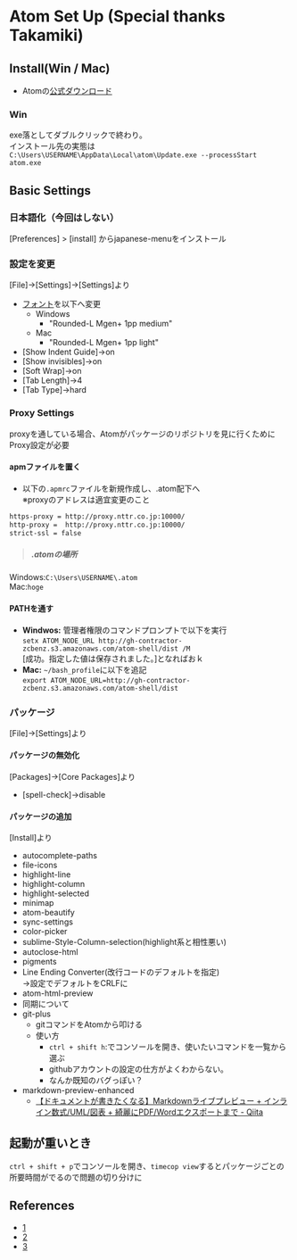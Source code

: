 # Atom Set Up (Special thanks Takamiki)
## Install(Win / Mac)
- Atomの[公式ダウンロード](https://atom.io/)

### Win
exe落としてダブルクリックで終わり。  
インストール先の実態は  
`C:\Users\USERNAME\AppData\Local\atom\Update.exe --processStart atom.exe`

## Basic Settings
### 日本語化（今回はしない）
[Preferences] > [install] からjapanese-menuをインストール

### 設定を変更
[File]->[Settings]->[Settings]より

- [フォント](http://jikasei.me/font/rounded-mgenplus/)を以下へ変更
	- Windows
		- "Rounded-L Mgen+ 1pp medium"
	- Mac
		- "Rounded-L Mgen+ 1pp light"
- [Show Indent Guide]->on
- [Show invisibles]->on
- [Soft Wrap]->on
- [Tab Length]->4
- [Tab Type]->hard

### Proxy Settings
proxyを通している場合、Atomがパッケージのリポジトリを見に行くためにProxy設定が必要
#### apmファイルを置く
+ 以下の`.apmrc`ファイルを新規作成し、.atom配下へ  
※proxyのアドレスは適宜変更のこと
```bash
https-proxy = http://proxy.nttr.co.jp:10000/
http-proxy =  http://proxy.nttr.co.jp:10000/
strict-ssl = false
```
> ##### .atomの場所
Windows:`C:\Users\USERNAME\.atom`  
Mac:`hoge `

#### PATHを通す
* **Windwos:** 管理者権限のコマンドプロンプトで以下を実行  
`setx ATOM_NODE_URL http://gh-contractor-zcbenz.s3.amazonaws.com/atom-shell/dist /M`  
[成功。指定した値は保存されました。]となればおｋ
* **Mac:** `~/bash_profile`に以下を追記  
`export ATOM_NODE_URL=http://gh-contractor-zcbenz.s3.amazonaws.com/atom-shell/dist`

### パッケージ
[File]->[Settings]より
#### パッケージの無効化
[Packages]->[Core Packages]より

- [spell-check]->disable

#### パッケージの追加
[Install]より

- autocomplete-paths
- file-icons
- highlight-line
- highlight-column
- highlight-selected
- minimap
- atom-beautify
- sync-settings
- color-picker
- sublime-Style-Column-selection(highlight系と相性悪い)
- autoclose-html
- pigments
- Line Ending Converter(改行コードのデフォルトを指定)  
->設定でデフォルトをCRLFに
- atom-html-preview
- 同期について
- git-plus
	+ gitコマンドをAtomから叩ける
	+ 使い方
		* `ctrl + shift h`:でコンソールを開き、使いたいコマンドを一覧から選ぶ
		* githubアカウントの設定の仕方がよくわからない。
		* なんか既知のバグっぽい？
- markdown-preview-enhanced
	+ [【ドキュメントが書きたくなる】Markdownライブプレビュー + インライン数式/UML/図表 + 綺麗にPDF/Wordエクスポートまで - Qiita](http://qiita.com/tomo_makes/items/da4e8fe7d8cf168b545f)

## 起動が重いとき
`ctrl + shift + p`でコンソールを開き、`timecop view`するとパッケージごとの所要時間がでるので問題の切り分けに
## References
- [1](http://webmem.hatenablog.com/entry/how-to-synchronize-Atom-settings-by-sync-settings)
- [2](http://qiita.com/T_M/items/0fb0804eb1fd256aac4e)
- [3](http://qiita.com/megmogmog1965/items/7613267d7e7a677a5d8a)
